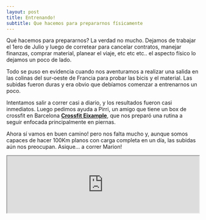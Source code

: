 ```yaml
---
layout: post
title: Entrenando!
subtitle: Que hacemos para prepararnos físicamente
---
```


Qué hacemos para prepararnos? La verdad no mucho. Dejamos de trabajar el 1ero de Julio y luego de corretear para cancelar contratos, manejar finanzas, comprar material, planear el viaje, etc etc etc.. el aspecto físico lo dejamos un poco de lado. 

Todo se puso en evidencia cuando nos aventuramos a realizar una salida en las colinas del sur-oeste de Francia para probar las bicis y el material. Las subidas fueron duras y era obvio que debíamos comenzar a entrenarnos un poco. 

Intentamos salir a correr casi a diario, y los resultados fueron casi inmediatos. Luego pedimos ayuda a Pirri, un amigo que tiene un box de crossfit en Barcelona [**Crossfit Eixample**](http://crossfiteixample.com/), que nos preparó una rutina a seguir enfocada principalmente en piernas. 

Ahora sí vamos en buen camino! pero nos falta mucho y, aunque somos capaces de hacer 100Km planos con carga completa en un día, las subidas aún nos preocupan. Asique... a correr Marion!  

<div class="embedded_google">
<iframe src="https://docs.google.com/spreadsheets/d/1rTn21e5xChX52D8t_dSB3Xt1HlXcOMHNOU8QlFXmK_Q/pubhtml?gid=0&amp;single=true&amp;widget=true&amp;headers=false" style="width: 100%;">
</iframe>
<div>
